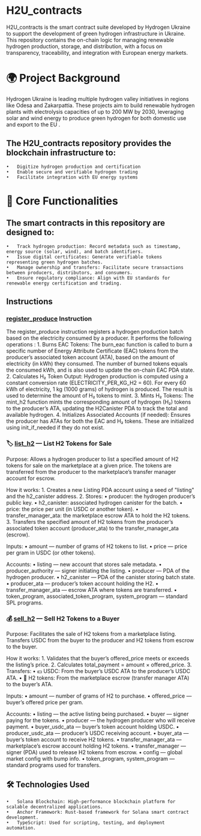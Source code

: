 # H2U_contracts

H2U_contracts is the smart contract suite developed by Hydrogen Ukraine to support the development of green hydrogen infrastructure in Ukraine. This repository contains the on-chain logic for managing renewable hydrogen production, storage, and distribution, with a focus on transparency, traceability, and integration with European energy markets.

# 🌍 Project Background

Hydrogen Ukraine is leading multiple hydrogen valley initiatives in regions like Odesa and Zakarpattia. These projects aim to build renewable hydrogen plants with electrolysis capacities of up to 200 MW by 2030, leveraging solar and wind energy to produce green hydrogen for both domestic use and export to the EU .

## The H2U_contracts repository provides the blockchain infrastructure to:
	•	Digitize hydrogen production and certification
	•	Enable secure and verifiable hydrogen trading
	•	Facilitate integration with EU energy systems
	
# 🧠 Core Functionalities

## The smart contracts in this repository are designed to:
	•	Track hydrogen production: Record metadata such as timestamp, energy source (solar, wind), and batch identifiers.
	•	Issue digital certificates: Generate verifiable tokens representing green hydrogen batches.
	•	Manage ownership and transfers: Facilitate secure transactions between producers, distributors, and consumers.
	•	Ensure regulatory compliance: Align with EU standards for renewable energy certification and trading.

## Instructions

### [register_produce](programs/h2u_contracts/src/instructions/producer/register_produce.rs) Instruction

The register_produce instruction registers a hydrogen production batch based on the electricity consumed by a producer. It performs the following operations :
	1.	Burns EAC Tokens:
The burn_eac function is called to burn a specific number of Energy Attribute Certificate (EAC) tokens from the producer’s associated token account (ATA), based on the amount of electricity (in kWh) they consumed. The number of burned tokens equals the consumed kWh, and is also used to update the on-chain EAC PDA state.
	2.	Calculates H₂ Token Output:
Hydrogen production is computed using a constant conversion rate (ELECTRICITY_PER_KG_H2 = 60). For every 60 kWh of electricity, 1 kg (1000 grams) of hydrogen is produced. The result is used to determine the amount of H₂ tokens to mint.
	3.	Mints H₂ Tokens:
The mint_h2 function mints the corresponding amount of hydrogen (H₂) tokens to the producer’s ATA, updating the H2Canister PDA to track the total and available hydrogen.
	4.	Initializes Associated Accounts (if needed):
Ensures the producer has ATAs for both the EAC and H₂ tokens. These are initialized using init_if_needed if they do not exist.

### 🏷️ [list_h2](programs/marketplace/src/instructions/list/list_h2.rs) — List H2 Tokens for Sale

Purpose:
Allows a hydrogen producer to list a specified amount of H2 tokens for sale on the marketplace at a given price. The tokens are transferred from the producer to the marketplace’s transfer manager account for escrow.

How it works:
	1.	Creates a new Listing PDA account using a seed of "listing" and the h2_canister address.
	2.	Stores:
	•	producer: the hydrogen producer’s public key.
	•	h2_canister: associated hydrogen canister for the batch.
	•	price: the price per unit (in USDC or another token).
	•	transfer_manager_ata: the marketplace escrow ATA to hold the H2 tokens.
	3.	Transfers the specified amount of H2 tokens from the producer’s associated token account (producer_ata) to the transfer_manager_ata (escrow).

Inputs:
	•	amount — number of grams of H2 tokens to list.
	•	price — price per gram in USDC (or other tokens).

Accounts:
	•	listing — new account that stores sale metadata.
	•	producer_authority — signer initiating the listing.
	•	producer — PDA of the hydrogen producer.
	•	h2_canister — PDA of the canister storing batch state.
	•	producer_ata — producer’s token account holding the H2.
	•	transfer_manager_ata — escrow ATA where tokens are transferred.
	•	token_program, associated_token_program, system_program — standard SPL programs.
	
### 💰 [sell_h2](programs/marketplace/src/instructions/sell/sell_h2.rs) — Sell H2 Tokens to a Buyer

Purpose:
Facilitates the sale of H2 tokens from a marketplace listing. Transfers USDC from the buyer to the producer and H2 tokens from escrow to the buyer.

How it works:
	1.	Validates that the buyer’s offered_price meets or exceeds the listing’s price.
	2.	Calculates total_payment = amount × offered_price.
	3.	Transfers:
	•	💵 USDC: From the buyer’s USDC ATA to the producer’s USDC ATA.
	•	🔄 H2 tokens: From the marketplace escrow (transfer manager ATA) to the buyer’s ATA.

Inputs:
	•	amount — number of grams of H2 to purchase.
	•	offered_price — buyer’s offered price per gram.

Accounts:
	•	listing — the active listing being purchased.
	•	buyer — signer paying for the tokens.
	•	producer — the hydrogen producer who will receive payment.
	•	buyer_usdc_ata — buyer’s token account holding USDC.
	•	producer_usdc_ata — producer’s USDC receiving account.
	•	buyer_ata — buyer’s token account to receive H2 tokens.
	•	transfer_manager_ata — marketplace’s escrow account holding H2 tokens.
	•	transfer_manager — signer (PDA) used to release H2 tokens from escrow.
	•	config — global market config with bump info.
	•	token_program, system_program — standard programs used for transfers.


## 🛠️ Technologies Used
	•	Solana Blockchain: High-performance blockchain platform for scalable decentralized applications.
	•	Anchor Framework: Rust-based framework for Solana smart contract development.
	•	TypeScript: Used for scripting, testing, and deployment automation.